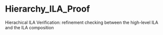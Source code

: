 # Hierarchy_ILA_Proof
Hierachical ILA Verification: refinement checking between the high-level ILA and the ILA composition
